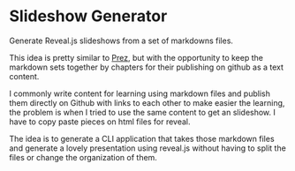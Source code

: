 # Slideshow Generator

Generate Reveal.js slideshows from a set of markdowns files.

This idea is pretty similar to [Prez](https://github.com/byteclubfr/prez), but with the opportunity to keep the markdown sets together by chapters for their publishing on github as a text content.

I commonly write content for learning using markdown files and publish them directly on Github with links to each other to make easier the learning, the problem is when I tried to use the same content to get an slideshow. I have to copy paste pieces on html files for reveal.

The idea is to generate a CLI application that takes those markdown files and generate a lovely presentation using reveal.js without having to split the files or change the organization of them.


